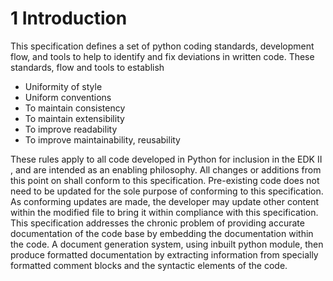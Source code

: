 <!--- @file
  introduction.md for Python Development Process and Coding Specification

  Copyright (c) 2020, Intel Corporation. All rights reserved.<BR>

  Redistribution and use in source (original document form) and 'compiled'
  forms (converted to PDF, epub, HTML and other formats) with or without
  modification, are permitted provided that the following conditions are met:

  1) Redistributions of source code (original document form) must retain the
     above copyright notice, this list of conditions and the following
     disclaimer as the first lines of this file unmodified.

  2) Redistributions in compiled form (transformed to other DTDs, converted to
     PDF, epub, HTML and other formats) must reproduce the above copyright
     notice, this list of conditions and the following disclaimer in the
     documentation and/or other materials provided with the distribution.

  THIS DOCUMENTATION IS PROVIDED BY TIANOCORE PROJECT "AS IS" AND ANY EXPRESS OR
  IMPLIED WARRANTIES, INCLUDING, BUT NOT LIMITED TO, THE IMPLIED WARRANTIES OF
  MERCHANTABILITY AND FITNESS FOR A PARTICULAR PURPOSE ARE DISCLAIMED. IN NO
  EVENT SHALL TIANOCORE PROJECT  BE LIABLE FOR ANY DIRECT, INDIRECT, INCIDENTAL,
  SPECIAL, EXEMPLARY, OR CONSEQUENTIAL DAMAGES (INCLUDING, BUT NOT LIMITED TO,
  PROCUREMENT OF SUBSTITUTE GOODS OR SERVICES; LOSS OF USE, DATA, OR PROFITS;
  OR BUSINESS INTERRUPTION) HOWEVER CAUSED AND ON ANY THEORY OF LIABILITY,
  WHETHER IN CONTRACT, STRICT LIABILITY, OR TORT (INCLUDING NEGLIGENCE OR
  OTHERWISE) ARISING IN ANY WAY OUT OF THE USE OF THIS DOCUMENTATION, EVEN IF
  ADVISED OF THE POSSIBILITY OF SUCH DAMAGE.

-->
# 1 Introduction

This specification defines a set of python coding standards, development flow,
and tools to help to identify and fix deviations in written code.
These standards, flow and tools to establish
*	Uniformity of style
*	Uniform conventions
*	To maintain consistency
*	To maintain extensibility
*	To improve readability 
*	To improve maintainability, reusability

These rules apply to all code developed in Python for inclusion in the EDK II , 
and are intended as an enabling philosophy. All changes or additions 
from this point on shall conform to this specification. Pre-existing code does
not need to be updated for the sole purpose of conforming to this specification.
As conforming updates are made, the developer may update other content within
the modified file to bring it within compliance with this specification. 
This specification addresses the chronic problem of providing accurate
documentation of the code base by embedding the documentation within the code. 
A document generation system, using inbuilt python module, then produce 
formatted documentation by extracting information from specially formatted 
comment blocks and the syntactic elements of the code.
